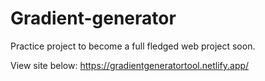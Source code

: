 # Gradient-generator
Practice project to become a full fledged web project soon.

View site below:
https://gradientgeneratortool.netlify.app/
